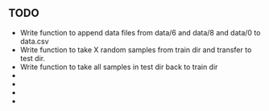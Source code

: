 ## TODO
- Write function to append data files from data/6 and data/8 and data/0 to data.csv <br>
- Write function to take X random samples from train dir and transfer to test dir. <br>
- Write function to take all samples in test dir back to train dir <br>
- <br>
- <br>
- <br>
- <br>

